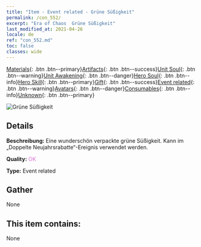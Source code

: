 ```yaml
---
title: "Item - Event related - Grüne Süßigkeit"
permalink: /con_552/
excerpt: "Era of Chaos  Grüne Süßigkeit"
last_modified_at: 2021-04-26
locale: de
ref: "con_552.md"
toc: false
classes: wide
---
```

 [Materials](/ItemsDE/){: .btn .btn--primary}[Artifacts](/ItemsDE/Artifacts/){: .btn .btn--success}[Unit Soul](/ItemsDE/UnitSoul/){: .btn .btn--warning}[Unit Awakening](/ItemsDE/UnitAwakening/){: .btn .btn--danger}[Hero Soul](/ItemsDE/HeroSoul/){: .btn .btn--info}[Hero Skill](/ItemsDE/HeroSkill/){: .btn .btn--primary}[Gift](/ItemsDE/Gift/){: .btn .btn--success}[Event related](/ItemsDE/Events/){: .btn .btn--warning}[Avatars](/ItemsDE/Avatars/){: .btn .btn--danger}[Consumables](/ItemsDE/Consumables/){: .btn .btn--info}[Unknown](/ItemsDE/Unknown/){: .btn .btn--primary}

 ![Grüne Süßigkeit](/images/t/i_10038.png)

## Details
 **Beschreibung:** Eine wunderschön verpackte grüne Süßigkeit. Kann im „Doppelte Neujahrsrabatte“-Ereignis verwendet werden.

 **Quality:** <span style="color: #DA70D6">OK</span>

 **Type:** Event related

## Gather

  None

## This item contains:

  None

